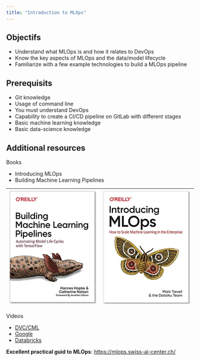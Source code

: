 ```yaml
---
title: "Introduction to MLOps"
---
```


## Objectifs

- Understand what MLOps is and how it relates to DevOps
- Know the key aspects of MLOps and the data/model lifecycle
- Familiarize with a few example technologies to build a MLOps pipeline

## Prerequisits

- Git knowledge
- Usage of command line
- You must understand DevOps
- Capability to create a CI/CD pipeline on GitLab with different stages
- Basic machine learning knowledge
- Basic data-science knowledge

## Additional resources

Books
- Introducing MLOps
- Building Machine Learning Pipelines

|![img_19.png](img_19.png)|![img_20.png](img_20.png)|
|---|---|

Videos 
- [DVC/CML](https://www.youtube.com/@dvcorg8370/videos)
- [Google](https://www.youtube.com/@googlecloudtech/videos)
- [Databricks](https://www.youtube.com/@Databricks/videos)

**Excellent practical guid to MLOps**: https://mlops.swiss-ai-center.ch/
